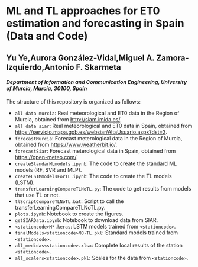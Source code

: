 # ML and TL approaches for ET0 estimation and forecasting in Spain  **(Data and Code)**  

## Yu Ye,Aurora González-Vidal,Miguel A. Zamora-Izquierdo,Antonio F. Skarmeta
#### *Department of Information and Communication Engineering, University of Murcia, Murcia, 30100, Spain*

The structure of this repository is organized as follows:
* ```all data murcia```: Real meteorological and ET0 data in the Region of Murcia, obtained from http://siam.imida.es/.
* ```all data siar```: Real meteorological and ET0 data in Spain, obtained from https://servicio.mapa.gob.es/websiar/AltaUsuario.aspx?dst=3.
* ```forecastMurcia```: Forecast meterological data in the Region of Murcia, obtained from https://www.weatherbit.io/.
* ```forecastSiar```: Forecast meterological data in Spain, obtained from https://open-meteo.com/.
* ```createStandarMLmodels.ipynb```: The code to create the standard ML models (RF, SVR and MLP).
* ```createLSTMmodelsForTL.ipynb```: The code to create the TL models (LSTM).
* ```transferLearningCompareTLNoTL.py```: The code to get results from models that use TL or not.
* ```tlScriptCompareTLNoTL.bat```: Script to call the transferLearningCompareTLNoTL.py.
* ```plots.ipynb```: Notebook to create the figures.
* ```getSIARData.ipynb```: Notebook to download data from SIAR.
* ```<stationcode>M*.keras```: LSTM models trained from `<stationcode>`.
* ```finalModels<stationcode>NO-TL.pkl```: Standard models trained from `<stationcode>`.
* ```all_medidas<stationcode>.xlsx```: Complete local results of the station `<stationcode>`.
* ```all_scalers<stationcode>.pkl```: Scales for the data from `<stationcode>`.